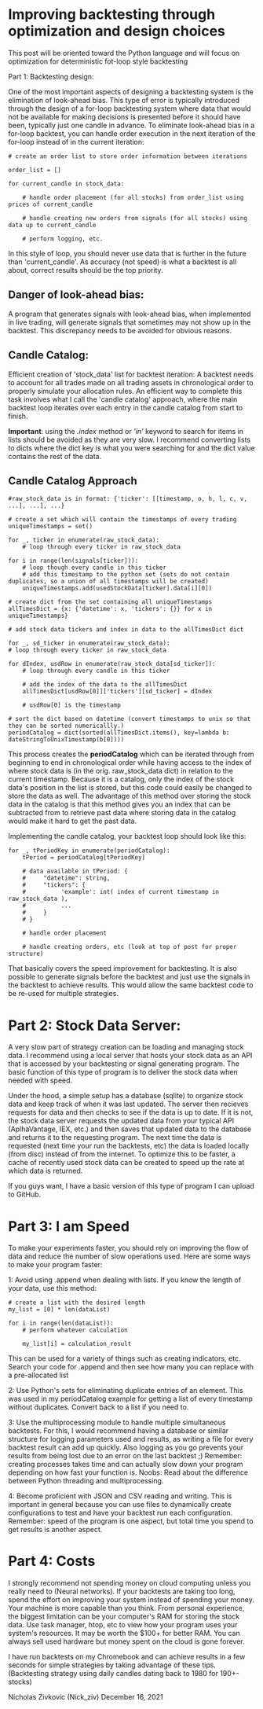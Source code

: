 
# Improving backtesting through optimization and design choices

This post will be oriented toward the Python language and will focus on optimization for deterministic fot-loop style backtesting

Part 1: Backtesting design:

One of the most important aspects of designing a backtesting system is the elimination of look-ahead bias.  This type of error is typically introduced through the design of a for-loop backtesting system where data that would not be available for making decisions is presented before it should have been, typically just one candle in advance.  To eliminate look-ahead bias in a for-loop backtest, you can handle order execution in the next iteration of the for-loop instead of in the current iteration:

    # create an order list to store order information between iterations

    order_list = []

    for current_candle in stock_data:

	    # handle order placement (for all stocks) from order_list using prices of current_candle
	
	    # handle creating new orders from signals (for all stocks) using data up to current_candle
	
	    # perform logging, etc.

In this style of loop, you should never use data that is further in the future than 'current_candle'.  As accuracy (not speed) is what a backtest is all about, correct results should be the top priority.  

## Danger of look-ahead bias:
A program that generates signals with look-ahead bias, when implemented in live trading, will generate signals that sometimes may not show up in the backtest.  This discrepancy needs to be avoided for obvious reasons.

## Candle Catalog:

Efficient creation of 'stock_data' list for backtest iteration:
A backtest needs to account for all trades made on all trading assets in chronological order to properly simulate your allocation rules.  An efficient way to complete this task involves what I call the 'candle catalog' approach, where the main backtest loop iterates over each entry in the candle catalog from start to finish.

**Important**: using the *.index* method or *'in'* keyword to search for items in lists should be avoided as they are very slow.  I recommend converting lists to dicts where the dict key is what you were searching for and the dict value contains the rest of the data.

## Candle Catalog Approach

    #raw_stock_data is in format: {'ticker': [[timestamp, o, h, l, c, v, ...], ...], ...}

    # create a set which will contain the timestamps of every trading
    uniqueTimestamps = set()

    for _, ticker in enumerate(raw_stock_data):
        # loop through every ticker in raw_stock_data

    for i in range(len(signals[ticker])):
        # loop though every candle in this ticker
        # add this timestamp to the python set (sets do not contain duplicates, so a union of all timestamps will be created)
        uniqueTimestamps.add(usedStockData[ticker].data[i][0])  

    # create dict from the set containing all uniqueTimestamps
    allTimesDict = {x: {'datetime': x, 'tickers': {}} for x in uniqueTimestamps}

    # add stock data tickers and index in data to the allTimesDict dict

    for _, sd_ticker in enumerate(raw_stock_data):
	# loop through every ticker in raw_stock_data
	
    for dIndex, usdRow in enumerate(raw_stock_data[sd_ticker]):
    	# loop through every candle in this ticker
    	
    	# add the index of the data to the allTimesDict
        allTimesDict[usdRow[0]]['tickers'][sd_ticker] = dIndex

        # usdRow[0] is the timestamp

    # sort the dict based on datetime (convert timestamps to unix so that they can be sorted numericallly.)
    periodCatalog = dict(sorted(allTimesDict.items(), key=lambda b: dateStringToUnixTimestamp(b[0])))
        
This process creates the **periodCatalog** which can be iterated through from beginning to end in chronological order while having access to the index of where stock data is (in the orig. raw_stock_data dict) in relation to the current timestamp.  Because it is a catalog, only the index of the stock data's position in the list is stored, but this code could easily be changed to store the data as well.  The advantage of this method over storing the stock data in the catalog is that this method gives you an index that can be subtracted from to retrieve past data where storing data in the catalog would make it hard to get the past data.

Implementing the candle catalog, your backtest loop should look like this:

    for _, tPeriodKey in enumerate(periodCatalog):
        tPeriod = periodCatalog[tPeriodKey]
    
        # data available in tPeriod: {
        #     "datetime": string,
        #     "tickers": {
        #          'example': int( index of current timestamp in raw_stock_data ),
        #          ...
        #     }
        # }
    
        # handle order placement
    
        # handle creating orders, etc (look at top of post for proper structure)


That basically covers the speed improvement for backtesting.  It is also possible to generate signals before the backtest and just use the signals in the backtest to achieve results.  This would allow the same backtest code to be re-used for multiple strategies.


# Part 2: Stock Data Server:

A very slow part of strategy creation can be loading and managing stock data.  I recommend using a local server that hosts your stock data as an API that is accessed by your backtesting or signal generating program.  The basic function of this type of program is to deliver the stock data when needed with speed.  

Under the hood, a simple setup has a database (sqlite) to organize stock data and keep track of when it was last updated.  The server then recieves requests for data and then checks to see if the data is up to date.  If it is not, the stock data server requests the updated data from your typical API (AplhaVantage, IEX, etc.) and then saves that updated data to the database and returns it to the requesting program.  The next time the data is requested (next time your run the backtests, etc) the data is loaded locally (from disc) instead of from the internet.  To optimize this to be faster, a cache of recently used stock data can be created to speed up the rate at which data is returned.

If you guys want, I have a basic version of this type of program I can upload to GitHub.


# Part 3: I am Speed

To make your experiments faster, you should rely on improving the flow of data and reduce the number of slow operations used.  Here are some ways to make your program faster:

 

1: Avoid using .append when dealing with lists.  If you know the length of your data, use this method:

    # create a list with the desired length
    my_list = [0] * len(dataList)

    for i in range(len(dataList)):
    	# perform whatever calculation
    	
        my_list[i] = calculation_result
    
This can be used for a variety of things such as creating indicators, etc.  Search your code for .append and then see how many you can replace with a pre-allocated list

2: Use Python's sets for eliminating duplicate entries of an element.  This was used in my periodCatalog example for getting a list of every timestamp without duplicates.  Convert back to a list if you need to.

3: Use the multiprocessing module to handle multiple simultaneous backtests.  For this, I would recommend having a database or similar structure for logging parameters used and results, as writing a file for every backtest result can add up quickly.  Also logging as you go prevents your results from being lost due to an error on the last backtest ;)  Remember: creating processes takes time and can actually slow down your program depending on how fast your function is.  Noobs: Read about the difference between Python threading and multiprocessing.

4: Become proficient with JSON and CSV reading and writing.  This is important in general because you can use files to dynamically create configurations to test and have your backtest run each configuration.  Remember: speed of the program is one aspect, but total time you spend to get results is another aspect.


# Part 4: Costs

I strongly recommend not spending money on cloud computing unless you really need to (Neural networks).  If your backtests are taking too long, spend the effort on improving your system instead of spending your money.  Your machine is more capable than you think.  From personal experience, the biggest limitation can be your computer's RAM for storing the stock data.  Use task manager, htop, etc to view how your program uses your system's resources.  It may be worth the $100+ for better RAM.  You can always sell used hardware but money spent on the cloud is gone forever.


I have run backtests on my Chromebook and can achieve results in a few seconds for simple strategies by taking advantage of these tips. (Backtesting strategy using daily candles dating back to 1980 for 190+- stocks)

Nicholas Zivkovic (Nick_ziv) December 16, 2021

